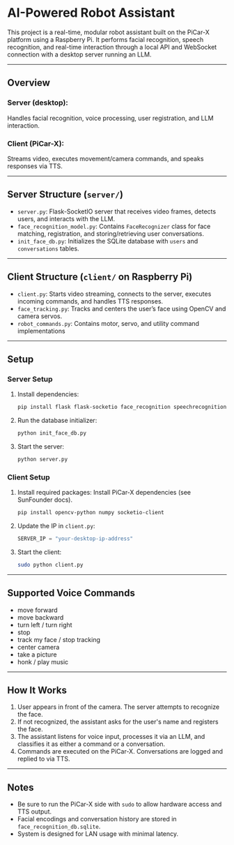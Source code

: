 # AI-Powered Robot Assistant

This project is a real-time, modular robot assistant built on the PiCar-X platform using a Raspberry Pi. It performs facial recognition, speech recognition, and real-time interaction through a local API and WebSocket connection with a desktop server running an LLM.

---

## Overview

### Server (desktop): 
Handles facial recognition, voice processing, user registration, and LLM interaction.

### Client (PiCar-X): 
Streams video, executes movement/camera commands, and speaks responses via TTS.


---

## Server Structure (`server/`)
* `server.py`: Flask-SocketIO server that receives video frames, detects users, and interacts with the LLM.
* `face_recognition_model.py`: Contains `FaceRecognizer` class for face matching, registration, and storing/retrieving user conversations.
* `init_face_db.py`: Initializes the SQLite database with `users` and `conversations` tables.

--- 

## Client Structure (`client/` on Raspberry Pi)
* `client.py`: Starts video streaming, connects to the server, executes incoming commands, and handles TTS responses.
* `face_tracking.py`: Tracks and centers the user’s face using OpenCV and camera servos.
* `robot_commands.py`: Contains motor, servo, and utility command implementations

---

## Setup

### Server Setup

1. Install dependencies:

   ```bash
   pip install flask flask-socketio face_recognition speechrecognition numpy opencv-python ollama
   ```
2. Run the database initializer:

   ```bash
   python init_face_db.py
   ```
3. Start the server:

   ```bash
   python server.py
   ```

### Client Setup

1. Install required packages:
Install PiCar-X dependencies (see SunFounder docs).

   ```bash
   pip install opencv-python numpy socketio-client
   ```

2. Update the IP in `client.py`:

   ```python
   SERVER_IP = "your-desktop-ip-address"
   ```

3. Start the client:

   ```bash
   sudo python client.py
   ```

---

## Supported Voice Commands

* move forward
* move backward
* turn left / turn right
* stop
* track my face / stop tracking
* center camera
* take a picture
* honk / play music

---

## How It Works

1. User appears in front of the camera. The server attempts to recognize the face.
2. If not recognized, the assistant asks for the user's name and registers the face.
3. The assistant listens for voice input, processes it via an LLM, and classifies it as either a command or a conversation.
4. Commands are executed on the PiCar-X. Conversations are logged and replied to via TTS.

---

## Notes

* Be sure to run the PiCar-X side with `sudo` to allow hardware access and TTS output.
* Facial encodings and conversation history are stored in `face_recognition_db.sqlite`.
* System is designed for LAN usage with minimal latency.
